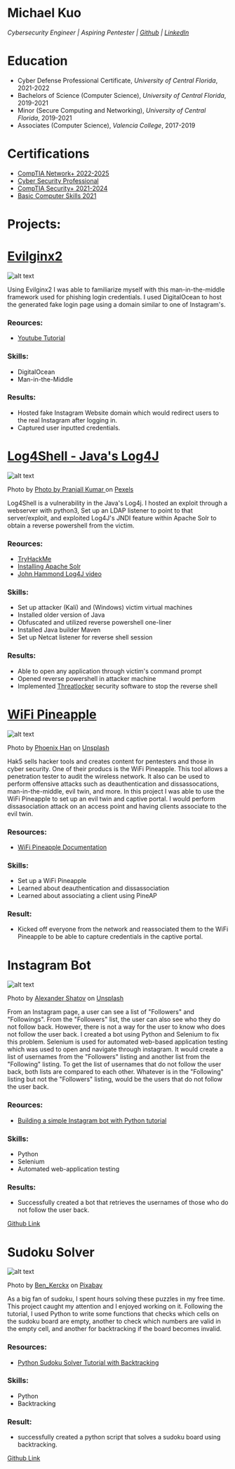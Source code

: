 # Michael Kuo
*Cybersecurity Engineer | Aspiring Pentester | <a href="https://github.com/Speedycray">Github</a> | <a href="https://www.linkedin.com/in/michaelpkuo/">LinkedIn</a>*





# Education
* Cyber Defense Professional Certificate, *University of Central Florida*, 2021-2022
* Bachelors of Science (Computer Science), *University of Central Florida*, 2019-2021
* Minor (Secure Computing and Networking), *University of Central Florida*, 2019-2021
* Associates (Computer Science), *Valencia College*, 2017-2019

# Certifications
* <a href="https://raw.githubusercontent.com/Speedycray/portfolio/main//CompTIA%20Network%2B%20ce%20certificate-1.png" target="_blank">CompTIA Network+ 2022-2025</a>
* <a href="https://badgr.com/public/assertions/W6z9tAapSb2JPo61Nl0NIQ" target="_blank">Cyber Security Professional</a>
* <a href="https://raw.githubusercontent.com/Speedycray/portfolio/main/Security%2B.png" target="_blank">CompTIA Security+ 2021-2024</a>
* <a href="https://badgr.com/public/assertions/wYLDfk1PQUSxuRVRaUuFBA" target="_blank">Basic Computer Skills 2021</a>

<!---
* [CompTIA Network+ 2022-2025](https://raw.githubusercontent.com/Speedycray/portfolio/main//CompTIA%20Network%2B%20ce%20certificate-1.png)
* [Cyber Security Professional](https://badgr.com/public/assertions/W6z9tAapSb2JPo61Nl0NIQ)
* [CompTIA Security+ 2021-2024](https://raw.githubusercontent.com/Speedycray/portfolio/main/Security%2B.png)
* [Basic Computer Skills 2021](https://badgr.com/public/assertions/wYLDfk1PQUSxuRVRaUuFBA)
-->



# Projects:

# [Evilginx2](https://github.com/kgretzky/evilginx2)
![alt text](evilginx.png)
 
Using Evilginx2 I was able to familiarize myself with this man-in-the-middle framework used for phishing login credentials. I used DigitalOcean to host the generated fake login page using a domain similar to one of Instagram's.

### **Reources:**
*  [Youtube Tutorial](https://www.youtube.com/watch?v=hkLmuXhrizU)

### **Skills:** 
*  DigitalOcean
*  Man-in-the-Middle

### **Results:**
*  Hosted fake Instagram Website domain which would redirect users to the real Instagram after logging in.
*  Captured user inputted credentials.


# [Log4Shell - Java's Log4J](https://nvd.nist.gov/vuln/detail/CVE-2021-44228)
![alt text](pexels-pranjall-kumar-8464466.jpg)


Photo by 
 <a href="https://www.pexels.com/@pranjall-kumar-150768">
   Photo by Pranjall Kumar
 </a> on 
 <a href="https://www.pexels.com/photo/coffee-beans-in-white-ceramic-mug-8464466/">
   Pexels
 </a>
 
Log4Shell is a vulnerability in the Java's Log4j. I hosted an exploit through a webserver with python3, Set up an LDAP listener to point to that server/exploit, and exploited Log4J's JNDI feature within Apache Solr to obtain a reverse powershell from the victim.

### **Reources:**
*  [TryHackMe](https://tryhackme.com/room/solar)
*  [Installing Apache Solr](https://www.youtube.com/watch?v=Km81Zsd7Dx8)
*  [John Hammond Log4J video](https://www.youtube.com/watch?v=7qoPDq41xhQ&t=967s)

### **Skills:** 
*  Set up attacker (Kali) and (Windows) victim virtual machines
*  Installed older version of Java
*  Obfuscated and utilized reverse powershell one-liner
*  Installed Java builder Maven
*  Set up Netcat listener for reverse shell session

### **Results:**
*  Able to open any application through victim's command prompt
*  Opened reverse powershell in attacker machine
*  Implemented [Threatlocker](https://www.threatlocker.com/) security software to stop the reverse shell

# [WiFi Pineapple](https://shop.hak5.org/products/wifi-pineapple)
![alt text](phoenix-han-ZS_RypKo9sk-unsplash.jpg)

Photo by 
  <a href="https://unsplash.com/@phienix_han?utm_source=unsplash&utm_medium=referral&utm_content=creditCopyText">Phoenix Han</a> 
  on 
  <a href="https://unsplash.com/photos/ZS_RypKo9sk">Unsplash</a>
 
Hak5 sells hacker tools and creates content for pentesters and those in cyber security. One of their producs is the WiFi Pineapple. This tool allows a penetration tester to audit the wireless network. It also can be used to perform offensive attacks such as deauthentication and dissassocations, man-in-the-middle, evil twin, and more. In this project I was able to use the WiFi Pineapple to set up an evil twin and captive portal. I would perform dissasociation attack on an access point and having clients associate to the evil twin.

### **Resources:**
* [WiFi Pineapple Documentation](https://docs.hak5.org/wifi-pineapple/)

### **Skills:**
* Set up a WiFi Pineapple
* Learned about deauthentication and dissassociation
* Learned about associating a client using PineAP

### **Result:**
* Kicked off everyone from the network and reassociated them to the WiFi Pineapple to be able to capture credentials in the captive portal.


# Instagram Bot
![alt text](instagram.jpeg)

Photo by <a href="https://unsplash.com/@alexbemore?utm_source=unsplash&utm_medium=referral&utm_content=creditCopyText">Alexander Shatov</a> on <a href="https://unsplash.com/s/photos/instagram?utm_source=unsplash&utm_medium=referral&utm_content=creditCopyText">Unsplash</a>

From an Instagram page, a user can see a list of "Followers" and "Followings". From the "Followers" list, the user can also see who they do not follow back. However, there is not a way for the user to know who does not follow the user back. I created a bot using Python and Selenium to fix this problem. Selenium is used for automated web-based application testing which was used to open and navigate through instagram. It would create a list of usernames from the "Followers" listing and another list from the "Following" listing. To get the list of usernames that do not follow the user back, both lists are compared to each other. Whatever is in the "Following" listing but not the "Followers" listing, would be the users that do not follow the user back.

### **Reources:**
*  <a href="https://www.youtube.com/watch?v=d2GBO_QjRlo" target="_blank">Building a simple Instagram bot with Python tutorial</a>

### **Skills:** 
*  Python
*  Selenium
*  Automated web-application testing

### **Results:**
*  Successfully created a bot that retrieves the usernames of those who do not follow the user back.

<a href="https://github.com/Speedycray/InstagramBot">Github Link</a>


# Sudoku Solver
![alt text](sudoku.jpeg)

Photo by 
  <a href="https://pixabay.com/users/ben_kerckx-69781/">Ben_Kerckx</a> 
  on 
  <a href="https://pixabay.com/images/id-2040676/">Pixabay</a>
 
As a big fan of sudoku, I spent hours solving these puzzles in my free time. This project caught my attention and I enjoyed working on it. Following the tutorial, I used Python to write some functions that checks which cells on the sudoku board are empty, another to check which numbers are valid in the empty cell, and another for backtracking if the board becomes invalid.

### **Resources:**
* <a href="https://www.techwithtim.net/tutorials/python-programming/sudoku-solver-backtracking/">Python Sudoku Solver Tutorial with Backtracking</a>

### **Skills:**
* Python
* Backtracking

### **Result:**
* successfully created a python script that solves a sudoku board using backtracking.

<a href="https://github.com/Speedycray/Sudoku-Solver">Github Link</a>


<!---

### Markdown

Markdown is a lightweight and easy-to-use syntax for styling your writing. It includes conventions for
 
```markdown
Syntax highlighted code block

# Header 1
## Header 2
### Header 3

- Bulleted
- List

1. Numbered
2. List

**Bold** and _Italic_ and `Code` text

[Link](url) and ![Image](src)
```

-->
